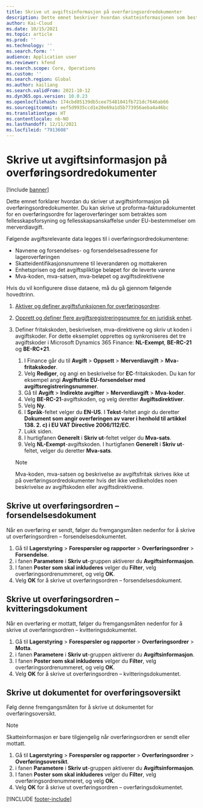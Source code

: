 ```yaml
---
title: Skrive ut avgiftsinformasjon på overføringsordredokumenter
description: Dette emnet beskriver hvordan skatteinformasjonen som bestemmes av skatteberegningstjenesten, kan skrives ut på overføringsordredokumenter.
author: Kai-Cloud
ms.date: 10/15/2021
ms.topic: article
ms.prod: ''
ms.technology: ''
ms.search.form: ''
audience: Application user
ms.reviewer: kfend
ms.search.scope: Core, Operations
ms.custom: ''
ms.search.region: Global
ms.author: kailiang
ms.search.validFrom: 2021-10-12
ms.dyn365.ops.version: 10.0.23
ms.openlocfilehash: 174cbd85139db5cee75481041fb721dc7646ab66
ms.sourcegitcommit: eef5d9935ccd1e20e69a1d5b773956aeba4a46bc
ms.translationtype: HT
ms.contentlocale: nb-NO
ms.lasthandoff: 12/11/2021
ms.locfileid: "7913608"
---
```

# <a name="print-tax-information-on-transfer-order-documents"></a>Skrive ut avgiftsinformasjon på overføringsordredokumenter

[!include [banner](../../includes/banner.md)]

Dette emnet forklarer hvordan du skriver ut avgiftsinformasjon på overføringsordredokumenter. Du kan skrive ut proforma-fakturadokumentet for en overføringsordre for lageroverføringer som betraktes som fellesskapsforsyning og fellesskapsanskaffelse under EU-bestemmelser om merverdiavgift. 

Følgende avgiftsrelevante data legges til i overføringsordredokumentene:

- Navnene og forsendelses- og forsendelsesadressene for lageroverføringen
- Skatteidentifikasjonsnumrene til leverandøren og mottakeren
- Enhetsprisen og det avgiftspliktige beløpet for de leverte varene
- Mva-koden, mva-satsen, mva-beløpet og avgiftsdirektivene

Hvis du vil konfigurere disse dataene, må du gå gjennom følgende hovedtrinn.

1. [Aktiver og definer avgiftsfunksjonen for overføringsordrer](tasks/Tax-feature-support-for-transfer-order.md).
2. [Opprett og definer flere avgiftsregistreringsnumre for en juridisk enhet](emea-multiple-vat-registration-numbers.md).
3. Definer fritakskoden, beskrivelsen, mva-direktivene og skriv ut koden i avgiftskoder. For dette eksemplet opprettes og synkroniseres det tre avgiftskoder i Microsoft Dynamics 365 Finance: **NL-Exempt**, **BE-RC-21** og **BE-RC+21**.

    1. I Finance går du til **Avgift** \> **Oppsett** \> **Merverdiavgift** \> **Mva-fritakskoder**.
    2. Velg **Rediger**, og angi en beskrivelse for **EC**-fritakskoden. Du kan for eksempel angi **Avgiftsfrie EU-forsendelser med avgiftsregistreringsnummer**.
    3. Gå til **Avgift** \> **Indirekte avgifter** \> **Merverdiavgift** \> **Mva-koder**.
    4. Velg **BE-RC-21**-avgiftskoden, og velg deretter **Avgiftsdirektiver**.
    5. Velg **Ny**.
    6. I **Språk**-feltet velger du **EN-US**. I **Tekst**-feltet angir du deretter **Dokument som angir overføringen av varer i henhold til artikkel 138. 2. c) i EU VAT Directive 2006/112/EC**.
    7. Lukk siden.
    8. I hurtigfanen **Generelt** i **Skriv ut**-feltet velger du **Mva-sats**.
    8. Velg **NL-Exempt**-avgiftskoden. I hurtigfanen **Generelt** i **Skriv ut**-feltet, velger du deretter **Mva-sats**.

    > [!NOTE] 
    > Mva-koden, mva-satsen og beskrivelse av avgiftsfritak skrives ikke ut på overføringsordredokumenter hvis det ikke vedlikeholdes noen beskrivelse av avgiftskoden eller avgiftsdirektivene.

## <a name="print-the-transfer-order---shipment-document"></a>Skrive ut overføringsordren – forsendelsesdokument

Når en overføring er sendt, følger du fremgangsmåten nedenfor for å skrive ut overføringsordren – forsendelsesdokumentet.

1. Gå til **Lagerstyring** \> **Forespørsler og rapporter** \> **Overføringsordrer** \> **Forsendelse**.
2. i fanen **Parametere** i **Skriv ut**-gruppen aktiverer du **Avgiftsinformasjon**.
3. I fanen **Poster som skal inkluderes** velger du **Filter**, velg overføringsordrenummeret, og velg **OK**.
4. Velg **OK** for å skrive ut overføringsordren – forsendelsesdokument.

## <a name="print-the-transfer-order---receipt-document"></a>Skrive ut overføringsordren – kvitteringsdokument

Når en overføring er mottatt, følger du fremgangsmåten nedenfor for å skrive ut overføringsordren – kvitteringsdokumentet.

1. Gå til **Lagerstyring** \> **Forespørsler og rapporter** \> **Overføringsordrer** \> **Motta**.
2. i fanen **Parametere** i **Skriv ut**-gruppen aktiverer du **Avgiftsinformasjon**.
3. I fanen **Poster som skal inkluderes** velger du **Filter**, velg overføringsordrenummeret, og velg **OK**.
4. Velg **OK** for å skrive ut overføringsordren – kvitteringsdokumentet.

## <a name="print-the-transfer-overview-document"></a>Skrive ut dokumentet for overføringsoversikt

Følg denne fremgangsmåten for å skrive ut dokumentet for overføringsoversikt.

> [!NOTE]
> Skatteinformasjon er bare tilgjengelig når overføringsordren er sendt eller mottatt.

1. Gå til **Lagerstyring** \> **Forespørsler og rapporter** \> **Overføringsordrer** \> **Overføringsoversikt**.
2. i fanen **Parametere** i **Skriv ut**-gruppen aktiverer du **Avgiftsinformasjon**.
3. I fanen **Poster som skal inkluderes** velger du **Filter**, velg overføringsordrenummeret, og velg **OK**.
4. Velg **OK** for å skrive ut overføringsordren – overføringsdokumentet.

[!INCLUDE [footer-include](../../includes/footer-banner.md)]
